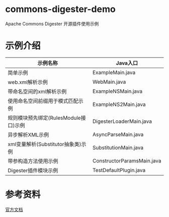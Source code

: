 # commons-digester-demo
Apache Commons Digester 开源插件使用示例

# 示例介绍
|示例名称|Java入口|
|------|-------|
|简单示例|ExampleMain.java|
|web.xml解析示例|WebMain.java|
|带命名空间的xml解析示例|ExampleNSMain.java|
|使用命名空间前缀用于模式匹配示例|ExampleNS2Main.java|
|规则模块预先绑定(RulesModule接口)示例|DigesterLoaderMain.java|
|异步解析XML示例|AsyncParseMain.java|
|xml变量解析(Substitutor抽象类)示例|SubstitutionMain.java|
|带参构造方法使用示例|ConstructorParamsMain.java|
|Digester插件模块示例|TestDefaultPlugin.java|

# 参考资料
[官方文档](https://commons.apache.org/proper/commons-digester/guide/core.html#doc.Usage)
